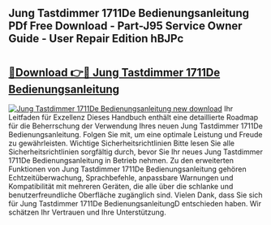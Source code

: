 ## Jung Tastdimmer 1711De Bedienungsanleitung PDf Free Download - Part-J95 Service Owner Guide - User Repair Edition hBJPc

# <h2><a href="http://df61vb.blite.top/?on=Jung+Tastdimmer+1711De+Bedienungsanleitung">🔗Download 👉🔴 Jung Tastdimmer 1711De Bedienungsanleitung</a></h2>

[![Jung Tastdimmer 1711De Bedienungsanleitung new download](https://i.imgur.com/lujVjoI.png)](http://df61vb.blite.top/?on=Jung+Tastdimmer+1711De+Bedienungsanleitung)
Ihr Leitfaden für Exzellenz Dieses Handbuch enthält eine detaillierte Roadmap für die Beherrschung der Verwendung Ihres neuen Jung Tastdimmer 1711De Bedienungsanleitung. Folgen Sie mit, um eine optimale Leistung und Freude zu gewährleisten. Wichtige Sicherheitsrichtlinien Bitte lesen Sie alle Sicherheitsrichtlinien sorgfältig durch, bevor Sie Ihr neues Jung Tastdimmer 1711De Bedienungsanleitung in Betrieb nehmen. Zu den erweiterten Funktionen von Jung Tastdimmer 1711De Bedienungsanleitung gehören Echtzeitüberwachung, Sprachbefehle, anpassbare Warnungen und Kompatibilität mit mehreren Geräten, die alle über die schlanke und benutzerfreundliche Oberfläche zugänglich sind. Vielen Dank, dass Sie sich für Jung Tastdimmer 1711De BedienungsanleitungD entschieden haben. Wir schätzen Ihr Vertrauen und Ihre Unterstützung.
